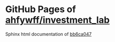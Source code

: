 GitHub Pages of [ahfywff/investment_lab](https://github.com/ahfywff/investment_lab.git)
===
Sphinx html documentation of [bb6ca047](https://github.com/ahfywff/investment_lab/tree/bb6ca04775f8d0fb53cda94fc8a914a12999e98e)

